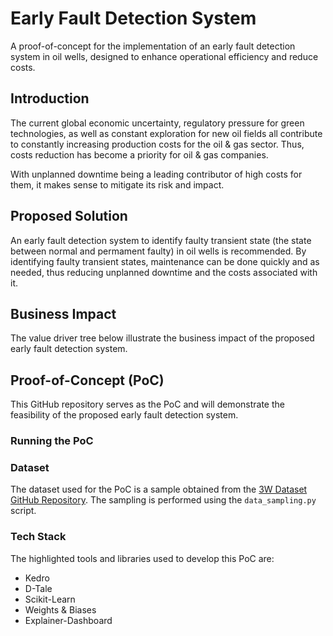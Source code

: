# Early Fault Detection System
A proof-of-concept for the implementation of an early fault detection system in oil wells, designed to enhance operational efficiency and reduce costs.

## Introduction
The current global economic uncertainty, regulatory pressure for green technologies, as well as constant exploration for new oil fields all contribute to constantly increasing production costs for the oil & gas sector. Thus, costs reduction has become a priority for oil & gas companies. 

With unplanned downtime being a leading contributor of high costs for them, it makes sense to mitigate its risk and impact.

## Proposed Solution
An early fault detection system to identify faulty transient state (the state between normal and permament faulty) in oil wells is recommended. By identifying faulty transient states, maintenance can be done quickly and as needed, thus reducing unplanned downtime and the costs associated with it.

## Business Impact
The value driver tree below illustrate the business impact of the proposed early fault detection system.

## Proof-of-Concept (PoC)
This GitHub repository serves as the PoC and will demonstrate the feasibility of the proposed early fault detection system.

### Running the PoC

### Dataset
The dataset used for the PoC is a sample obtained from the [3W Dataset GitHub Repository](https://github.com/ricardovvargas/3w_dataset). The sampling is performed using the `data_sampling.py` script.

### Tech Stack
The highlighted tools and libraries used to develop this PoC are:
- Kedro
- D-Tale
- Scikit-Learn
- Weights & Biases
- Explainer-Dashboard


